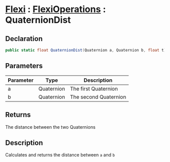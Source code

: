 # [Flexi](../Docs.md) : [FlexiOperations](FlexiOperations.md) : QuaternionDist
## Declaration
```cs
public static float QuaternionDist(Quaternion a, Quaternion b, float t)
```

## Parameters
| Parameter | Type | Description |
| - | - | - |
| a | Quaternion | The first Quaternion |
| b | Quaternion | The second Quaternion |

## Returns
The distance between the two Quaternions

## Description
Calculates and returns the distance between `a` and `b`
